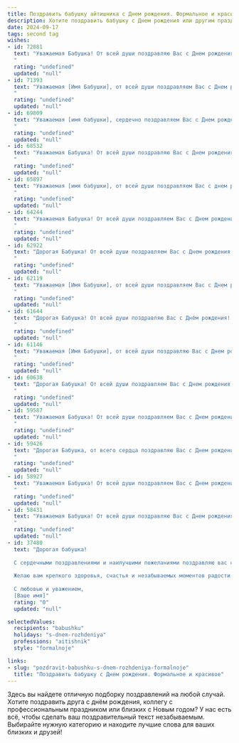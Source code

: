 ```yaml
---
title: Поздравить бабушку айтишника c Днем рождения. Формальное и красивое
description: Хотите поздравить бабушку c Днем рождения или другим праздником? Наш ИИ создаст незабываемое поздравление, а вы обязательно выделитесь среди других.  
date: 2024-09-17
tags: second tag
wishes:
- id: 72881
  text: "Уважаемая Бабушка! От всей души поздравляю Вас с Днем рождения! Желаю Вам крепкого здоровья, неиссякаемой энергии, творческих успехов в Вашей сфере и, конечно же, радости от каждого прожитого дня. Пусть Ваша жизнь будет наполнена теплом и заботой близких людей!
  "
  rating: "undefined"
  updated: "null"
- id: 71393
  text: "Уважаемая [Имя Бабушки], от всей души поздравляем Вас с Днем рождения! Пусть этот день подарит Вам множество приятных моментов, а новый год жизни будет полон здоровья, радости и всех благ!
  "
  rating: "undefined"
  updated: "null"
- id: 69809
  text: "Уважаемая [имя бабушки], сердечно поздравляем Вас с Днем рождения! Желаем Вам крепкого здоровья, неиссякаемой энергии, оптимизма и радости. Пусть Ваша жизнь будет наполнена заботой близких, приятными встречами и новыми открытиями!
  "
  rating: "undefined"
  updated: "null"
- id: 68532
  text: "Уважаемая Бабушка! От всей души поздравляю Вас с Днем рождения! Желаю Вам крепкого здоровья, душевного равновесия и благополучия. Пусть Ваша жизнь будет наполнена радостью, любовью и заботой близких людей. Счастья Вам, дорогая Бабушка!
  "
  rating: "undefined"
  updated: "null"
- id: 65897
  text: "Уважаемая [имя бабушки], от всей души поздравляем Вас с днем рождения! Желаем Вам крепкого здоровья,  радости,  любви и благополучия. Пусть Ваша жизнь будет наполнена  яркими моментами, а работа приносит Вам удовлетворение.  Оставайтесь  такой же  мудрой,  опытной и любящей  бабушкой.
  "
  rating: "undefined"
  updated: "null"
- id: 64244
  text: "Уважаемая Бабушка! От всей души поздравляем Вас с Днем рождения! Желаем Вам крепкого здоровья, семейного благополучия и новых интересных проектов в профессиональной сфере. Пусть Ваша жизнь будет наполнена радостью, теплом и любовью близких. Счастья Вам и долгих лет!
  "
  rating: "undefined"
  updated: "null"
- id: 62922
  text: "Дорогая Бабушка! От всей души поздравляем Вас с Днем рождения! Желаем Вам крепкого здоровья, бодрости духа, радости и тепла, чтобы каждый день был наполнен светлыми моментами. Пусть Ваша жизнь будет полна любви, внимания близких и интересных событий. С праздником!
  "
  rating: "undefined"
  updated: "null"
- id: 62119
  text: "Уважаемая [Имя Бабушки], от всей души поздравляем Вас с Днем рождения! Желаем Вам крепкого здоровья, бодрости духа и неиссякаемого оптимизма. Пусть каждый день приносит радость и новые открытия, а близкие люди всегда будут рядом.
  "
  rating: "undefined"
  updated: "null"
- id: 61644
  text: "Дорогая Бабушка! От всей души поздравляю Вас с Днём рождения! Желаю Вам крепкого здоровья, неиссякаемой энергии, радости и тепла в кругу родных. Пусть Ваша жизнь будет наполнена яркими событиями и приятными моментами.
  "
  rating: "undefined"
  updated: "null"
- id: 61146
  text: "Уважаемая [Имя Бабушки], от всей души поздравляю Вас с Днем рождения! Пусть здоровье и бодрость духа всегда будут с Вами, а работа в IT приносит Вам радость и новые успехи! Желаю Вам тепла, любви и семейного благополучия!
  "
  rating: "undefined"
  updated: "null"
- id: 60638
  text: "Дорогая Бабушка! От всей души поздравляем Вас с Днем рождения! Желаем Вам крепкого здоровья, бодрости духа и долгих лет жизни. Пусть Ваш опыт и мудрость всегда будут рядом, а любовь и радость окружают Вас каждый день.
  "
  rating: "undefined"
  updated: "null"
- id: 59587
  text: "Уважаемая Бабушка! От всей души поздравляем Вас с Днем рождения! Желаем крепкого здоровья, семейного благополучия и успехов в Вашей нелегкой профессии айтишника. Пусть каждый день приносит Вам радость и удовлетворение!
  "
  rating: "undefined"
  updated: "null"
- id: 59426
  text: "Дорогая Бабушка, от всего сердца поздравляю Вас с Днем рождения! Желаю Вам крепкого здоровья, радости, благополучия и долгих лет жизни. Пусть Ваш опыт и мудрость всегда будут рядом, а Ваша душа останется такой же светлой и доброй.
  "
  rating: "undefined"
  updated: "null"
- id: 58927
  text: "Уважаемая Бабушка! От всей души поздравляем Вас с Днем рождения! Желаем крепкого здоровья, семейного благополучия и радости от общения с близкими. Пусть Ваше сердце всегда будет наполнено любовью и теплом, а жизнь - яркими и незабываемыми событиями.
  "
  rating: "undefined"
  updated: "null"
- id: 58431
  text: "Уважаемая Бабушка! От всей души поздравляю Вас с Днем рождения! Желаю Вам крепкого здоровья, бодрости духа, радости и тепла в кругу близких.  Пусть Ваша жизнь будет наполнена яркими моментами и добрыми событиями!
  "
  rating: "undefined"
  updated: "null"
- id: 37480
  text: "Дорогая бабушка!
  
  С сердечными поздравлениями и наилучшими пожеланиями поздравляю вас с Днём рождения! В этот торжественный день хочу выразить вам свою благодарность за вашу мудрость, тепло и заботу. Вы — опора нашей семьи, и ваша поддержка всегда придаёт нам уверенности и сил.
  
  Желаю вам крепкого здоровья, счастья и незабываемых моментов радости. Пусть каждый день приносит вам свет и улыбки, а каждый миг будет наполнен гармонией и теплом. Вы — наш незаменимый корабль в бурном море жизни, и мы гордимся тем, что вы с нами.
  
  С любовью и уважением,
  [Ваше имя]"
  rating: "0"
  updated: "null"

selectedValues:
  recipients: "babushku"
  holidays: "s-dnem-rozhdeniya"
  professions: "aitishnik"
  style: "formalnoje"

links:
- slug: "pozdravit-babushku-s-dnem-rozhdeniya-formalnoje"
  title: "Поздравить бабушку c Днем рождения. Формальное и красивое"
---
```


Здесь вы найдете отличную подборку поздравлений на любой случай. 
Хотите поздравить друга с днём рождения, коллегу с профессиональным праздником или близких с Новым годом? У нас есть всё, чтобы сделать ваш поздравительный текст незабываемым. Выбирайте нужную категорию и находите лучшие слова для ваших близких и друзей!
